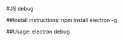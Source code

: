 #JS debug

##Install instructions:
npm install electron -g

##Usage:
electron debug <script>

##Example:
electron debug index.js